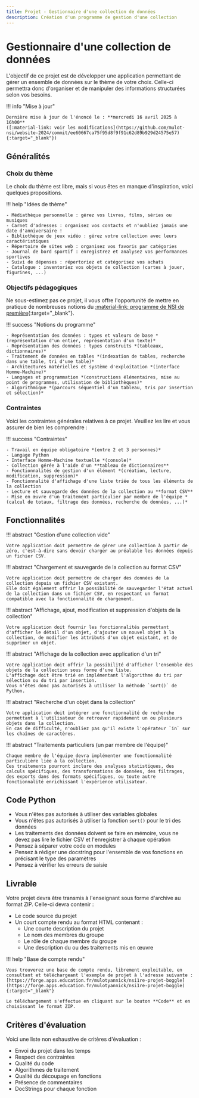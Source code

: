 ```yaml
---
title: Projet - Gestionnaire d'une collection de données
description: Création d'un programme de gestion d'une collection
---
```


# Gestionnaire d'une collection de données

L'objectif de ce projet est de développer une application permettant de gérer un ensemble de données sur le thème de votre choix.
Celle-ci permettra donc d'organiser et de manipuler des informations structurées selon vos besoins.

!!! info "Mise à jour"

    Dernière mise à jour de l'énoncé le : **mercredi 16 avril 2025 à 16h00**
    ([:material-link: voir les modifications](https://github.com/mulot-nsi/website-2024/commit/ee60667ca75f95d8f9f91c62d89b929d24575e57){:target="_blank"})

## Généralités

### Choix du thème

Le choix du thème est libre, mais si vous êtes en manque d'inspiration, voici quelques propositions.

!!! help "Idées de thème"

    - Médiathèque personnelle : gérez vos livres, films, séries ou musiques
    - Carnet d'adresses : organisez vos contacts et n'oubliez jamais une date d'anniversaire !
    - Bibliothèque de jeux vidéo : gérez votre collection avec leurs caractéristiques
    - Répertoire de sites web : organisez vos favoris par catégories
    - Journal de bord sportif : enregistrez et analysez vos performances sportives
    - Suivi de dépenses : répertoriez et catégorisez vos achats
    - Catalogue : inventoriez vos objets de collection (cartes à jouer, figurines, ...)

### Objectifs pédagogiques

Ne sous-estimez pas ce projet, il vous offre l'opportunité de mettre en pratique de nombreuses notions du [:material-link: programme de NSI de première](https://eduscol.education.fr/document/30007/download){:target="_blank"}.

!!! success "Notions du programme"

    - Représentation des données : types et valeurs de base *(représentation d'un entier, représentation d'un texte)*
    - Représentation des données : types construits *(tableaux, dictionnaires)*
    - Traitement de données en tables *(indexation de tables, recherche dans une table, tri d'une table)*
    - Architectures matérielles et système d'exploitation *(interface Homme-Machine)*    
    - Langages et programmation *(constructions élémentaires, mise au point de programmes, utilisation de bibliothèques)*
    - Algorithmique *(parcours séquentiel d'un tableau, tris par insertion et sélection)*

### Contraintes

Voici les contraintes générales relatives à ce projet. Veuillez les lire et vous assurer de bien les comprendre :

!!! success "Contraintes"

    - Travail en équipe obligatoire *(entre 2 et 3 personnes)*
    - Langage Python
    - Interface Homme-Machine textuelle *(console)*
    - Collection gérée à l'aide d'un **tableau de dictionnaires**
    - Fonctionnalités de gestion d'un élément *(création, lecture, modification, suppression)*
    - Fonctionnalité d'affichage d'une liste triée de tous les éléments de la collection 
    - Lecture et sauvegarde des données de la collection au **format CSV**
    - Mise en œuvre d'un traitement particulier par membre de l'équipe *(calcul de totaux, filtrage des données, recherche de données, ...)*

## Fonctionnalités

!!! abstract "Gestion d'une collection vide"

    Votre application doit permettre de gérer une collection à partir de zéro, c'est-à-dire sans devoir charger au préalable les données depuis un fichier CSV. 

!!! abstract "Chargement et sauvegarde de la collection au format CSV"

    Votre application doit permettre de charger des données de la collection depuis un fichier CSV existant.
    Elle doit également offrir la possibilité de sauvegarder l'état actuel de la collection dans un fichier CSV, en respectant un format compatible avec la fonctionnalité de chargement.

!!! abstract "Affichage, ajout, modification et suppression d'objets de la collection"

    Votre application doit fournir les fonctionnalités permettant d'afficher le détail d'un objet, d'ajouter un nouvel objet à la collection, de modifier les attributs d'un objet existant, et de supprimer un objet.

!!! abstract "Affichage de la collection avec application d'un tri"

    Votre application doit offrir la possibilité d'afficher l'ensemble des objets de la collection sous forme d'une liste.
    L'affichage doit être trié en implémentant l'algorithme du tri par sélection ou du tri par insertion.
    Vous n'êtes donc pas autorisés à utiliser la méthode `sort()` de Python.

!!! abstract "Recherche d'un objet dans la collection"

    Votre application doit intégrer une fonctionnalité de recherche permettant à l'utilisateur de retrouver rapidement un ou plusieurs objets dans la collection.
    En cas de difficulté, n'oubliez pas qu'il existe l'opérateur `in` sur les chaînes de caractères.

!!! abstract "Traitements particuliers (un par membre de l'équipe)"

    Chaque membre de l'équipe devra implémenter une fonctionnalité particulière liée à la collection.
    Ces traitements pourront inclure des analyses statistiques, des calculs spécifiques, des transformations de données, des filtrages, des exports dans des formats spécifiques, ou toute autre fonctionnalité enrichissant l'expérience utilisateur.

## Code Python

- Vous n'êtes pas autorisés à utiliser des variables globales
- Vous n'êtes pas autorisés à utiliser la fonction `sort()` pour le tri des données
- Les traitements des données doivent se faire en mémoire, vous ne devez pas lire le fichier CSV et l'enregistrer à chaque opération 
- Pensez à séparer votre code en modules
- Pensez à rédiger une docstring pour l'ensemble de vos fonctions en précisant le type des paramètres
- Pensez à vérifier les erreurs de saisie

## Livrable
Votre projet devra être transmis à l'enseignant sous forme d'archive au format ZIP. Celle-ci devra contenir :

- Le code source du projet
- Un court compte rendu au format HTML contenant :
    - Une courte description du projet
    - Le nom des membres du groupe
    - Le rôle de chaque membre du groupe
    - Une description du ou des traitements mis en œuvre

!!! help "Base de compte rendu"

    Vous trouverez une base de compte rendu, librement exploitable, en consultant et téléchargeant l'exemple de projet à l'adresse suivante :
    [https://forge.apps.education.fr/mulotyannick/nsi1re-projet-boggle](https://forge.apps.education.fr/mulotyannick/nsi1re-projet-boggle){:target="_blank"}

    Le téléchargement s'effectue en cliquant sur le bouton **Code** et en choisissant le format ZIP.

## Critères d'évaluation

Voici une liste non exhaustive de critères d'évaluation :

- Envoi du projet dans les temps
- Respect des contraintes
- Qualité du code
- Algorithmes de traitement
- Qualité du découpage en fonctions
- Présence de commentaires
- DocStrings pour chaque fonction